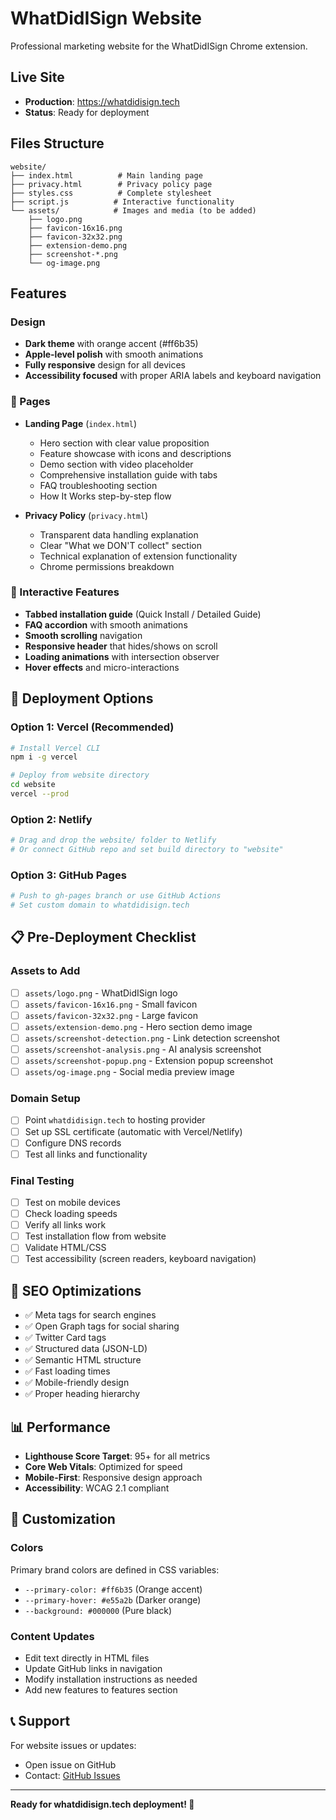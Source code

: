 # WhatDidISign Website

Professional marketing website for the WhatDidISign Chrome extension.

## Live Site
- **Production**: https://whatdidisign.tech
- **Status**: Ready for deployment

## Files Structure

```
website/
├── index.html          # Main landing page
├── privacy.html        # Privacy policy page
├── styles.css          # Complete stylesheet
├── script.js          # Interactive functionality
└── assets/            # Images and media (to be added)
    ├── logo.png
    ├── favicon-16x16.png
    ├── favicon-32x32.png
    ├── extension-demo.png
    ├── screenshot-*.png
    └── og-image.png
```

## Features

### Design
- **Dark theme** with orange accent (#ff6b35)
- **Apple-level polish** with smooth animations
- **Fully responsive** design for all devices
- **Accessibility focused** with proper ARIA labels and keyboard navigation

### 📱 Pages
- **Landing Page** (`index.html`)
  - Hero section with clear value proposition
  - Feature showcase with icons and descriptions
  - Demo section with video placeholder
  - Comprehensive installation guide with tabs
  - FAQ troubleshooting section
  - How It Works step-by-step flow

- **Privacy Policy** (`privacy.html`)
  - Transparent data handling explanation
  - Clear "What we DON'T collect" section
  - Technical explanation of extension functionality
  - Chrome permissions breakdown

### 🔧 Interactive Features
- **Tabbed installation guide** (Quick Install / Detailed Guide)
- **FAQ accordion** with smooth animations
- **Smooth scrolling** navigation
- **Responsive header** that hides/shows on scroll
- **Loading animations** with intersection observer
- **Hover effects** and micro-interactions

## 🚀 Deployment Options

### Option 1: Vercel (Recommended)
```bash
# Install Vercel CLI
npm i -g vercel

# Deploy from website directory
cd website
vercel --prod
```

### Option 2: Netlify
```bash
# Drag and drop the website/ folder to Netlify
# Or connect GitHub repo and set build directory to "website"
```

### Option 3: GitHub Pages
```bash
# Push to gh-pages branch or use GitHub Actions
# Set custom domain to whatdidisign.tech
```

## 📋 Pre-Deployment Checklist

### Assets to Add
- [ ] `assets/logo.png` - WhatDidISign logo
- [ ] `assets/favicon-16x16.png` - Small favicon
- [ ] `assets/favicon-32x32.png` - Large favicon
- [ ] `assets/extension-demo.png` - Hero section demo image
- [ ] `assets/screenshot-detection.png` - Link detection screenshot
- [ ] `assets/screenshot-analysis.png` - AI analysis screenshot
- [ ] `assets/screenshot-popup.png` - Extension popup screenshot
- [ ] `assets/og-image.png` - Social media preview image

### Domain Setup
- [ ] Point `whatdidisign.tech` to hosting provider
- [ ] Set up SSL certificate (automatic with Vercel/Netlify)
- [ ] Configure DNS records
- [ ] Test all links and functionality

### Final Testing
- [ ] Test on mobile devices
- [ ] Check loading speeds
- [ ] Verify all links work
- [ ] Test installation flow from website
- [ ] Validate HTML/CSS
- [ ] Test accessibility (screen readers, keyboard navigation)

## 🎯 SEO Optimizations

- ✅ Meta tags for search engines
- ✅ Open Graph tags for social sharing
- ✅ Twitter Card tags
- ✅ Structured data (JSON-LD)
- ✅ Semantic HTML structure
- ✅ Fast loading times
- ✅ Mobile-friendly design
- ✅ Proper heading hierarchy

## 📊 Performance

- **Lighthouse Score Target**: 95+ for all metrics
- **Core Web Vitals**: Optimized for speed
- **Mobile-First**: Responsive design approach
- **Accessibility**: WCAG 2.1 compliant

## 🔧 Customization

### Colors
Primary brand colors are defined in CSS variables:
- `--primary-color: #ff6b35` (Orange accent)
- `--primary-hover: #e55a2b` (Darker orange)
- `--background: #000000` (Pure black)

### Content Updates
- Edit text directly in HTML files
- Update GitHub links in navigation
- Modify installation instructions as needed
- Add new features to features section

## 📞 Support

For website issues or updates:
- Open issue on GitHub
- Contact: [GitHub Issues](https://github.com/manan0209/WhatDidISign/issues)

---

**Ready for whatdidisign.tech deployment! 🚀**
